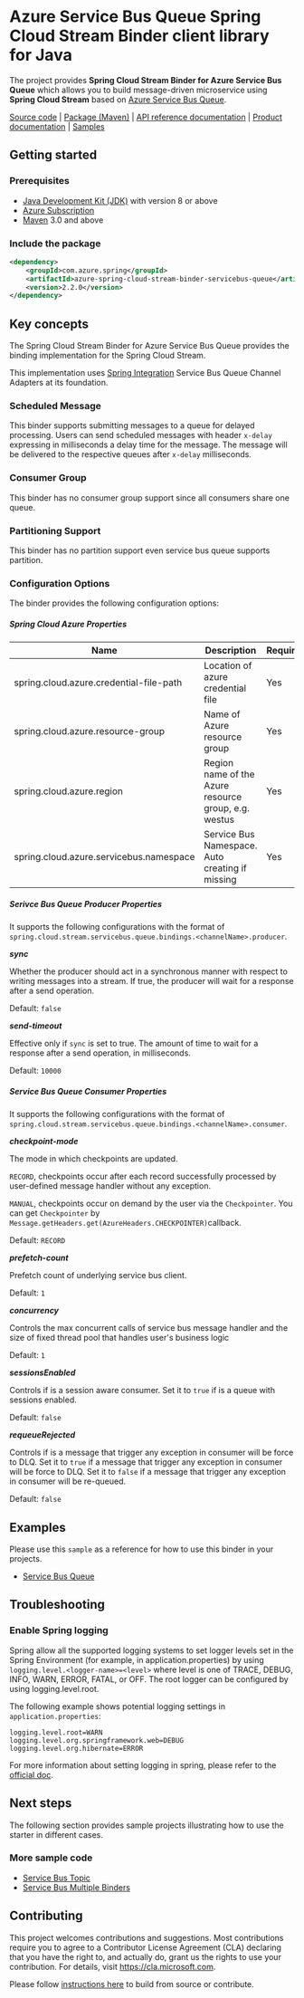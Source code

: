 # Azure Service Bus Queue Spring Cloud Stream Binder client library for Java

The project provides **Spring Cloud Stream Binder for Azure Service Bus Queue** which allows you to build message-driven 
microservice using **Spring Cloud Stream** based on [Azure Service Bus Queue][azure_service_bus].

[Source code][src_code] | [Package (Maven)][package] | [API reference documentation][refdocs] | [Product documentation][docs] | [Samples][sample]

## Getting started

### Prerequisites
- [Java Development Kit (JDK)][jdk_link] with version 8 or above
- [Azure Subscription][azure_subscription]
- [Maven][maven] 3.0 and above

### Include the package
[//]: # ({x-version-update-start;com.azure.spring:azure-spring-cloud-stream-binder-servicebus-queue;current})
```xml
<dependency>
    <groupId>com.azure.spring</groupId>
    <artifactId>azure-spring-cloud-stream-binder-servicebus-queue</artifactId>
    <version>2.2.0</version>
</dependency>
```
[//]: # ({x-version-update-end})

## Key concepts

The Spring Cloud Stream Binder for Azure Service Bus Queue provides the binding implementation for the Spring Cloud Stream.

This implementation uses [Spring Integration][spring_integration] Service Bus Queue Channel Adapters at its foundation. 

### Scheduled Message
This binder supports submitting messages to a queue for delayed processing. Users can send scheduled messages with header `x-delay` 
expressing in milliseconds a delay time for the message. The message will be delivered to the respective queues after `x-delay` milliseconds. 

### Consumer Group
This binder has no consumer group support since all consumers share one queue.

### Partitioning Support
This binder has no partition support even service bus queue supports partition.

### Configuration Options 

The binder provides the following configuration options:

##### Spring Cloud Azure Properties

Name | Description | Required | Default 
---|---|---|---
spring.cloud.azure.credential-file-path | Location of azure credential file | Yes |
spring.cloud.azure.resource-group | Name of Azure resource group | Yes |
spring.cloud.azure.region | Region name of the Azure resource group, e.g. westus | Yes | 
spring.cloud.azure.servicebus.namespace | Service Bus Namespace. Auto creating if missing | Yes |

##### Serivce Bus Queue Producer Properties

It supports the following configurations with the format of `spring.cloud.stream.servicebus.queue.bindings.<channelName>.producer`.

**_sync_**

Whether the producer should act in a synchronous manner with respect to writing messages into a stream. If true, the 
producer will wait for a response after a send operation.

Default: `false`

**_send-timeout_**

Effective only if `sync` is set to true. The amount of time to wait for a response after a send operation, in milliseconds.

Default: `10000`
 
##### Service Bus Queue Consumer Properties

It supports the following configurations with the format of `spring.cloud.stream.servicebus.queue.bindings.<channelName>.consumer`.

**_checkpoint-mode_**

The mode in which checkpoints are updated.

`RECORD`, checkpoints occur after each record successfully processed by user-defined message handler without any exception.

`MANUAL`, checkpoints occur on demand by the user via the `Checkpointer`. You can get `Checkpointer` by `Message.getHeaders.get(AzureHeaders.CHECKPOINTER)`callback.

Default: `RECORD`

**_prefetch-count_**

Prefetch count of underlying service bus client.

Default: `1`

**_concurrency_**

Controls the max concurrent calls of service bus message handler and the size of fixed thread pool that handles user's business logic

Default: `1`

**_sessionsEnabled_**

Controls if is a session aware consumer. Set it to `true` if is a queue with sessions enabled.

Default: `false`

**_requeueRejected_**

Controls if is a message that trigger any exception in consumer will be force to DLQ. 
Set it to `true` if a message that trigger any exception in consumer will be force to DLQ.
Set it to `false` if a message that trigger any exception in consumer will be re-queued. 

Default: `false`

## Examples

Please use this `sample` as a reference for how to use this binder in your projects. 
- [Service Bus Queue][spring_cloud_stream_binder_service_bus_queue]

## Troubleshooting

### Enable Spring logging
Spring allow all the supported logging systems to set logger levels set in the Spring Environment (for example, in application.properties) by using 
`logging.level.<logger-name>=<level>` where level is one of TRACE, DEBUG, INFO, WARN, ERROR, FATAL, or OFF. 
The root logger can be configured by using logging.level.root.

The following example shows potential logging settings in `application.properties`:

```
logging.level.root=WARN
logging.level.org.springframework.web=DEBUG
logging.level.org.hibernate=ERROR
```

For more information about setting logging in spring, please refer to the [official doc][spring_boot_logging].

## Next steps
The following section provides sample projects illustrating how to use the starter in different cases.

### More sample code
- [Service Bus Topic][spring_cloud_stream_binder_service_bus_topic]
- [Service Bus Multiple Binders][spring_cloud_stream_binder_service_bus_multiple_binders]

## Contributing
This project welcomes contributions and suggestions.  Most contributions require you to agree to a Contributor License Agreement (CLA) declaring that you have the right to, and actually do, grant us the rights to use your contribution. For details, visit https://cla.microsoft.com.

Please follow [instructions here][contributing_md] to build from source or contribute.

<!-- Links -->
[azure_service_bus]: https://azure.microsoft.com/services/service-bus/
[azure_subscription]: https://azure.microsoft.com/free
[contributing_md]: https://github.com/Azure/azure-sdk-for-java/tree/master/sdk/spring/CONTRIBUTING.md
[docs]: https://docs.microsoft.com/azure/developer/java/spring-framework/configure-spring-cloud-stream-binder-java-app-with-service-bus
[maven]: https://maven.apache.org
[package]: https://mvnrepository.com/artifact/com.microsoft.azure/spring-cloud-azure-servicebus-queue-stream-binder
[refdocs]: https://azure.github.io/azure-sdk-for-java/springcloud.html#azure-spring-cloud-stream-binder-servicebus-queue
[sample]: https://github.com/Azure/azure-sdk-for-java/tree/master/sdk/spring/azure-spring-boot-samples/azure-spring-cloud-sample-servicebus-queue-binder
[spring_boot_logging]: https://docs.spring.io/spring-boot/docs/current/reference/html/spring-boot-features.html#boot-features-logging
[service_bus_queue_binder]: https://github.com/Azure/azure-sdk-for-java/tree/master/sdk/spring/azure-spring-cloud-stream-binder-servicebus-queue
[service_bus_topic_binder]: https://github.com/Azure/azure-sdk-for-java/tree/master/sdk/spring/azure-spring-cloud-stream-binder-servicebus-topic
[spring_cloud_stream_binder_service_bus_multiple_binders]: https://github.com/Azure/azure-sdk-for-java/tree/master/sdk/spring/azure-spring-boot-samples/azure-spring-cloud-sample-servicebus-queue-multibinders
[spring_cloud_stream_binder_service_bus_queue]: https://github.com/Azure/azure-sdk-for-java/tree/master/sdk/spring/azure-spring-boot-samples/azure-spring-cloud-sample-servicebus-queue-binder
[spring_cloud_stream_binder_service_bus_topic]: https://github.com/Azure/azure-sdk-for-java/tree/master/sdk/spring/azure-spring-boot-samples/azure-spring-cloud-sample-servicebus-topic-binder
[spring_integration]: https://spring.io/projects/spring-integration
[src_code]: https://github.com/Azure/azure-sdk-for-java/tree/master/sdk/spring/azure-spring-cloud-stream-binder-servicebus-queue
[jdk_link]: https://docs.microsoft.com/java/azure/jdk/?view=azure-java-stable

